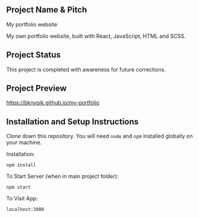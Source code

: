 ## Project Name & Pitch

My portfolio website

My own portfolio website, built with React, JavaScript, HTML and SCSS.

## Project Status

This project is completed with awareness for future corrections.

## Project Preview

https://bknvpik.github.io/my-portfolio

## Installation and Setup Instructions

Clone down this repository. You will need `node` and `npm` installed globally on your machine. 

Installation:

`npm install`   

To Start Server (when in main project folder):

`npm start`

To Visit App:

`localhost:3000`  
